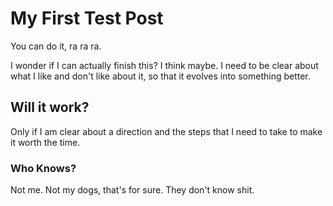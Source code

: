 # My First Test Post

<!-- Synopsis Start -->
You can do it, ra ra ra.
<!-- Synopsis End -->

I wonder if I can actually finish this? I think maybe. I need to be clear about what I like and don't like about it, so that it evolves into something better.

## Will it work?

Only if I am clear about a direction and the steps that I need to take to make it worth the time.

### Who Knows?

Not me. Not my dogs, that's for sure. They don't know shit.
<!-- 
  This is a Comment.
-->

<!-- Tags: dogs, wonder, Ted -->

<!-- Published: 1571697695764 -->
<!-- Updated: 1572031717868 -->
<!-- Status: UPD-->
